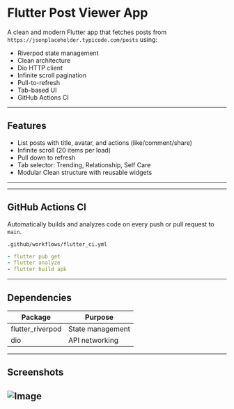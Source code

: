 #  Flutter Post Viewer App

A clean and modern Flutter app that fetches posts from `https://jsonplaceholder.typicode.com/posts` using:
-  Riverpod state management
-  Clean architecture
-  Dio HTTP client
-  Infinite scroll pagination
-  Pull-to-refresh
-  Tab-based UI
-  GitHub Actions CI

---

## Features

- List posts with title, avatar, and actions (like/comment/share)
- Infinite scroll (20 items per load)
- Pull down to refresh
- Tab selector: Trending, Relationship, Self Care
- Modular Clean structure with reusable widgets

---



---

##  GitHub Actions CI

Automatically builds and analyzes code on every push or pull request to `main`.

 `.github/workflows/flutter_ci.yml`

```yaml
- flutter pub get
- flutter analyze
- flutter build apk
```

---

##  Dependencies

| Package         | Purpose                      |
|----------------|------------------------------|
| flutter_riverpod | State management            |
| dio             | API networking               |

---

## Screenshots

![Image](https://github.com/user-attachments/assets/49607361-689c-4877-8314-1f41b7997f81)
---
